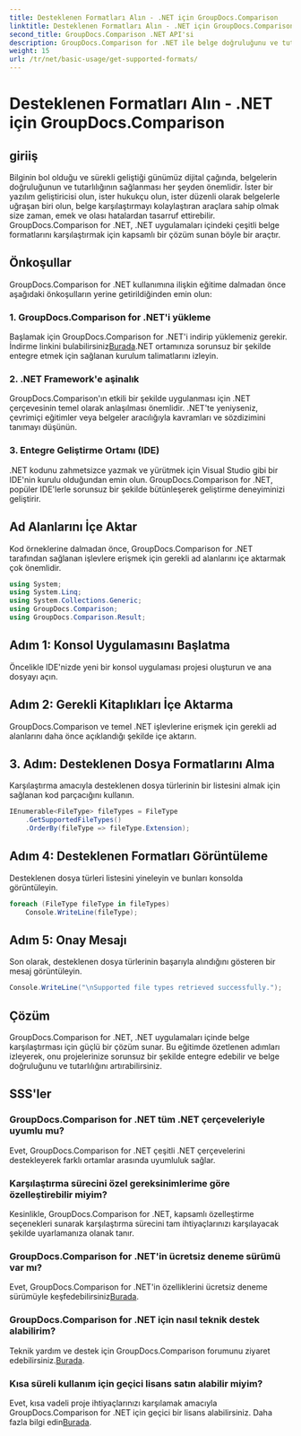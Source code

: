 ```yaml
---
title: Desteklenen Formatları Alın - .NET için GroupDocs.Comparison
linktitle: Desteklenen Formatları Alın - .NET için GroupDocs.Comparison
second_title: GroupDocs.Comparison .NET API'si
description: GroupDocs.Comparison for .NET ile belge doğruluğunu ve tutarlılığını geliştirin. Bu güçlü aracı .NET uygulamalarınıza sorunsuz bir şekilde entegre edin.
weight: 15
url: /tr/net/basic-usage/get-supported-formats/
---
```


# Desteklenen Formatları Alın - .NET için GroupDocs.Comparison

## giriiş
Bilginin bol olduğu ve sürekli geliştiği günümüz dijital çağında, belgelerin doğruluğunun ve tutarlılığının sağlanması her şeyden önemlidir. İster bir yazılım geliştiricisi olun, ister hukukçu olun, ister düzenli olarak belgelerle uğraşan biri olun, belge karşılaştırmayı kolaylaştıran araçlara sahip olmak size zaman, emek ve olası hatalardan tasarruf ettirebilir. GroupDocs.Comparison for .NET, .NET uygulamaları içindeki çeşitli belge formatlarını karşılaştırmak için kapsamlı bir çözüm sunan böyle bir araçtır.
## Önkoşullar
GroupDocs.Comparison for .NET kullanımına ilişkin eğitime dalmadan önce aşağıdaki önkoşulların yerine getirildiğinden emin olun:
### 1. GroupDocs.Comparison for .NET'i yükleme
 Başlamak için GroupDocs.Comparison for .NET'i indirip yüklemeniz gerekir. İndirme linkini bulabilirsiniz[Burada](https://releases.groupdocs.com/comparison/net/).NET ortamınıza sorunsuz bir şekilde entegre etmek için sağlanan kurulum talimatlarını izleyin.
### 2. .NET Framework'e aşinalık
GroupDocs.Comparison'ın etkili bir şekilde uygulanması için .NET çerçevesinin temel olarak anlaşılması önemlidir. .NET'te yeniyseniz, çevrimiçi eğitimler veya belgeler aracılığıyla kavramları ve sözdizimini tanımayı düşünün.
### 3. Entegre Geliştirme Ortamı (IDE)
.NET kodunu zahmetsizce yazmak ve yürütmek için Visual Studio gibi bir IDE'nin kurulu olduğundan emin olun. GroupDocs.Comparison for .NET, popüler IDE'lerle sorunsuz bir şekilde bütünleşerek geliştirme deneyiminizi geliştirir.

## Ad Alanlarını İçe Aktar
Kod örneklerine dalmadan önce, GroupDocs.Comparison for .NET tarafından sağlanan işlevlere erişmek için gerekli ad alanlarını içe aktarmak çok önemlidir.
```csharp
using System;
using System.Linq;
using System.Collections.Generic;
using GroupDocs.Comparison;
using GroupDocs.Comparison.Result;
```

## Adım 1: Konsol Uygulamasını Başlatma
Öncelikle IDE'nizde yeni bir konsol uygulaması projesi oluşturun ve ana dosyayı açın.
## Adım 2: Gerekli Kitaplıkları İçe Aktarma
GroupDocs.Comparison ve temel .NET işlevlerine erişmek için gerekli ad alanlarını daha önce açıklandığı şekilde içe aktarın.
## 3. Adım: Desteklenen Dosya Formatlarını Alma
Karşılaştırma amacıyla desteklenen dosya türlerinin bir listesini almak için sağlanan kod parçacığını kullanın.
```csharp
IEnumerable<FileType> fileTypes = FileType
    .GetSupportedFileTypes()
    .OrderBy(fileType => fileType.Extension);
```
## Adım 4: Desteklenen Formatları Görüntüleme
Desteklenen dosya türleri listesini yineleyin ve bunları konsolda görüntüleyin.
```csharp
foreach (FileType fileType in fileTypes)
    Console.WriteLine(fileType);
```
## Adım 5: Onay Mesajı
Son olarak, desteklenen dosya türlerinin başarıyla alındığını gösteren bir mesaj görüntüleyin.
```csharp
Console.WriteLine("\nSupported file types retrieved successfully.");
```

## Çözüm
GroupDocs.Comparison for .NET, .NET uygulamaları içinde belge karşılaştırması için güçlü bir çözüm sunar. Bu eğitimde özetlenen adımları izleyerek, onu projelerinize sorunsuz bir şekilde entegre edebilir ve belge doğruluğunu ve tutarlılığını artırabilirsiniz.
## SSS'ler
### GroupDocs.Comparison for .NET tüm .NET çerçeveleriyle uyumlu mu?
Evet, GroupDocs.Comparison for .NET çeşitli .NET çerçevelerini destekleyerek farklı ortamlar arasında uyumluluk sağlar.
### Karşılaştırma sürecini özel gereksinimlerime göre özelleştirebilir miyim?
Kesinlikle, GroupDocs.Comparison for .NET, kapsamlı özelleştirme seçenekleri sunarak karşılaştırma sürecini tam ihtiyaçlarınızı karşılayacak şekilde uyarlamanıza olanak tanır.
### GroupDocs.Comparison for .NET'in ücretsiz deneme sürümü var mı?
 Evet, GroupDocs.Comparison for .NET'in özelliklerini ücretsiz deneme sürümüyle keşfedebilirsiniz[Burada](https://releases.groupdocs.com/).
### GroupDocs.Comparison for .NET için nasıl teknik destek alabilirim?
 Teknik yardım ve destek için GroupDocs.Comparison forumunu ziyaret edebilirsiniz.[Burada](https://forum.groupdocs.com/c/comparison/12).
### Kısa süreli kullanım için geçici lisans satın alabilir miyim?
 Evet, kısa vadeli proje ihtiyaçlarınızı karşılamak amacıyla GroupDocs.Comparison for .NET için geçici bir lisans alabilirsiniz. Daha fazla bilgi edin[Burada](https://purchase.groupdocs.com/temporary-license/).